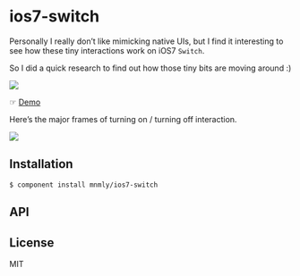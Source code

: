 
# ios7-switch

  
  Personally I really don’t like mimicking native UIs, but I find it interesting to see how these tiny interactions work on iOS7 `Switch`.

  So I did a quick research to find out how those tiny bits are moving around :)

  ![](http://c.mnmly.com/PbZY/2013-06-12%2011_56_23.gif)
  

  ☞ [Demo]
  
  


  Here’s the major frames of turning on / turning off interaction.

  ![](http://c.mnmly.com/PbVC/Slice%201@2x.png)


  [Demo]: http://mnmly.github.com/ios7-switch/


## Installation

    $ component install mnmly/ios7-switch

## API

   

## License

  MIT

